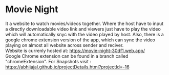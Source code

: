 # Movie Night
 It a website to watch movies/videos together. Where the host have to input a directly downloadable video link and viewers just have to play the video which will automatically snyc with the video played by host.
 Also, there is a google chrome extension version of the app, which can sync the video playing on almost all website across sender and reciver.  
 Website is currenly hosted at: https://movie-night-30df1.web.app/<br />
Google Chrome extension can be found in a branch called "chromeExtension".
 For Snapshots visit : https://abhijajal.github.io/projectDetails.html?projectId=-16
 
